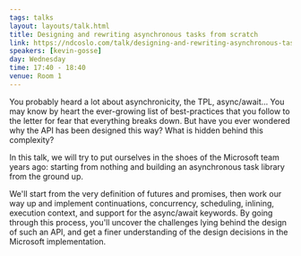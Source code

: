 ```yaml
---
tags: talks
layout: layouts/talk.html
title: Designing and rewriting asynchronous tasks from scratch
link: https://ndcoslo.com/talk/designing-and-rewriting-asynchronous-tasks-from-scratch/
speakers: [kevin-gosse]
day: Wednesday
time: 17:40 - 18:40
venue: Room 1
---
```

You probably heard a lot about asynchronicity, the TPL, async/await... You may know by heart the ever-growing list of best-practices that you follow to the letter for fear that everything breaks down. But have you ever wondered why the API has been designed this way? What is hidden behind this complexity?

In this talk, we will try to put ourselves in the shoes of the Microsoft team years ago: starting from nothing and building an asynchronous task library from the ground up.

We'll start from the very definition of futures and promises, then work our way up and implement continuations, concurrency, scheduling, inlining, execution context, and support for the async/await keywords. By going through this process, you'll uncover the challenges lying behind the design of such an API, and get a finer understanding of the design decisions in the Microsoft implementation.